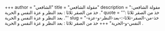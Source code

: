 +++
author = "الشافعي"
title = "مقولة الشافعي"
description = "مقولة الشافعي: خذ من الصقر ثلاثا : بعد النظر و عزة النفس و الحرية ."
quote = '''خذ من الصقر ثلاثا : بعد النظر و عزة النفس و الحرية .'''
slug = "خذ-من-الصقر-ثلاثا-:-بعد-النظر-و-عزة-النفس-و-الحرية"
+++
خذ من الصقر ثلاثا : بعد النظر و عزة النفس و الحرية .
